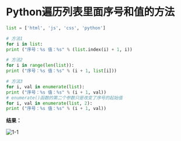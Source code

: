 # Python遍历列表里面序号和值的方法

```python
list = ['html', 'js', 'css', 'python']

# 方法1
for i in list:
print ("序号：%s 值：%s" % (list.index(i) + 1, i))

# 方法2
for i in range(len(list)):
print ("序号：%s 值：%s" % (i + 1, list[i]))

# 方法3
for i, val in enumerate(list):
print ("序号：%s 值：%s" % (i + 1, val))
# enumerate()函数的第二个参数只是改变了序号的起始值
for i, val in enumerate(list, 2):
print ("序号：%s 值：%s" % (i + 1, val))
```

**结果：**


![1-1](https://s2.ax1x.com/2020/01/21/1kCvrj.png)









<ad/>
<comment/>